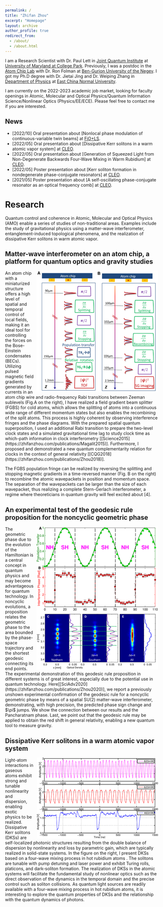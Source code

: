 ```yaml
---
permalink: /
title: "Zhifan Zhou"
excerpt: "Homepage"
layout: archive
author_profile: true
redirect_from: 
  - /about/
  - /about.html
---
```


I am a Research Scientist with Dr. Paul Lett in [Joint Quantum Institute](https://jqi.umd.edu/) at [University of Maryland at College Park](https://www.umd.edu/). Previously, I was a postdoc in the [Atom Chip Lab](https://www.bgu.ac.il/atomchip/index.html) with Dr. Ron Folman at [Ben-Gurion University of the Negev](https://in.bgu.ac.il/en/pages/default.aspx). I got my Ph.D degree with Dr. Jietai Jing and Dr. Weiping Zhang in [Department of Physics](http://phy.ecnu.edu.cn/phyenglish/main.htm) at [East China Normal University](https://english.ecnu.edu.cn/).  

I am currently on the 2022-2023 academic job market, looking for faculty openings in Atomic, Molecular and Optical Physics/Quantum Information Science/Nonlinear Optics (Physics/EE/ECE). Please feel free to contact me if you are interested.


## News  
* \[2022/10\] Oral presentation about [Nonlocal phase modulation of continuous-variable twin beams] at [FiO+LS](https://opg.optica.org/viewmedia.cfm?uri=FiO-2022-FW1B.2&seq=0).
* \[2022/05\] Oral presentation about [Dissipative Kerr solitons in a warm atomic vapor system] at [CLEO](https://opg.optica.org/abstract.cfm?uri=CLEO_QELS-2022-FS4B.8).
* \[2022/05\] Oral presentation about [Generation of Squeezed Light from Non-Degenerate Backwards Four-Wave Mixing in Warm Rubidium] at [CLEO](https://opg.optica.org/abstract.cfm?uri=CLEO_QELS-2022-FM3B.5).
* \[2022/05\] Poster presentation about [Kerr soliton formation in nondegenerate phase-conjugate resonators] at [CLEO](https://opg.optica.org/abstract.cfm?uri=CLEO_QELS-2022-JTu3A.42).
* \[2021/05\] Poster presentation about [A self-oscillating phase-conjugate resonator as an optical frequency comb] at [CLEO](https://opg.optica.org/abstract.cfm?uri=cleo_at-2021-JTu3A.48).



# Research
Quantum control and coherence in Atomic, Molecular and Optical Physics (AMO) enable a series of studies of non-traditional areas. Examples include the study of gravitational physics using a matter-wave interferometer, entanglement-induced topological phenomena, and the realization of dissipative Kerr solitons in warm atomic vapor. 

## Matter-wave interferometer on an atom chip, a platform for quantum optics and gravity studies
<img src="/images/FGBS.png" title="mapf demo" style="float:right;width:300pt;padding-left:10px;" />
An atom chip with a miniaturized structure offers a high level of spatial and temporal control of local fields, 
making it an ideal tool for controlling the forces on the Bose-Einstein condensates (BECs). Utilizing pulsed magnetic field gradients generated by currents in 
an atom chip wire and radio-frequency Rabi transitions between Zeeman sublevels (Fig.A on the right), I have realized a field gradient beam splitter (FGBS) for cold atoms, 
which allows the splitting of atoms into a continuous wide range of different momentum states but also enables the recombining of the split atoms. This process 
is highly coherent by observing interference fringes and the phase diagrams.   With the prepared spatial quantum superposition, I used an additional Rabi transition 
to prepare the two-level clock states and a simulated gravitational time lag 
to study clock time as which-path information in 
clock interferometry [[Science2015](https://zhifanzhou.com/publications/Magalit2015)]. Furthermore, I proposed and demonstrated a new quantum complementarity relation for clocks in the context of general relativity [[CQG2018](https://zhifanzhou.com/publications/Zhou2018)]. 
 
The FGBS population fringe can be realized by reversing the splitting and stopping magnetic gradients in a time-reversed manner (Fig. B on the right) to recombine the atomic 
wavepackets in position and momentum space. The separation of the wavepackets can be larger than the size of each wavepacket, thus realizing a complete Stern-Gerlach 
interferometer, a regime where theoreticians in quantum gravity will feel excited about [4].

## An experimental test of the geodesic rule proposition for the noncyclic geometric phase
<img src="/images/JumpFigure.png" title="mapf demo" style="float:right;width:300pt;padding-left:10px;" />
The geometric phase due to the evolution of the Hamiltonian is a central concept in quantum physics and may become advantageous for quantum technology. In noncyclic evolutions, a proposition relates the geometric phase to the area bounded by the phase-space trajectory and the shortest geodesic connecting its end points. The experimental demonstration of this geodesic rule proposition in different systems is of great interest, especially
due to the potential use in quantum technology. Here[[SciAdv2020](https://zhifanzhou.com/publications/Zhou2020)], we report a previously unshown experimental confirmation of the geodesic rule for a noncyclic geometric phase by means of a spatial SU(2) matter-wave interferometer, demonstrating, with high precision, the predicted phase sign change and $\pi$ jumps. We show the connection
between our results and the Pancharatnam phase. Last, we point out that the geodesic rule may be applied to
obtain the red shift in general relativity, enabling a new quantum tool to measure gravity.

## Dissipative Kerr solitons in a warm atomic vapor system
<img src="/images/DKS.png" title="mapf demo" style="float:right;width:300pt;padding-left:10px;" />
Light-atom interactions in gaseous atoms exhibit strong and tunable nonlinearity and dispersion, enabling exotic physics to be realized. Dissipative Kerr solitons (DKSs) 
are self-localized photonic structures resulting from the double balance of dispersion by nonlinearity and loss by parametric gain, which are typically 
realized in solid-state systems. In the figure on the right, I present DKSs based on a four-wave mixing process in hot rubidium atoms . The solitons are 
tunable with pump detuning and laser power and exhibit Turing rolls, platicons, and dark-soliton formation. The realization of DKSs in the atomic systems 
will facilitate the fundamental study of nonlinear optics such as the direct observation of the dynamics in the temporal domain and the precise control such as soliton collisions. As quantum light sources 
are readily available with a four-wave mixing process in hot rubidium atoms, it is interesting to explore the quantum properties of DKSs and the 
relationship with the quantum dynamics of photons.
